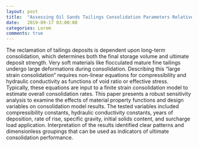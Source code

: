 ```yaml
---
layout: post
title:  "Assessing Oil Sands Tailings Consolidation Parameters Relative to Long-term Reclamation "
date:   2019-09-17 03:00:08
categories: Lorem
comments: true
---
```

The reclamation of tailings deposits is dependent upon long-term consolidation, which determines both the final storage volume and ultimate deposit strength. Very soft materials like flocculated mature fine tailings undergo large deformations during consolidation. Describing this “large strain consolidation” requires non-linear equations for compressibility and hydraulic conductivity as functions of void ratio or effective stress. Typically, these equations are input to a finite strain consolidation model to estimate overall consolidation rates. This paper presents a robust sensitivity analysis to examine the effects of material property functions and design variables on consolidation model results. The tested variables included compressibility constants, hydraulic conductivity constants, years of deposition, rate of rise, specific gravity, initial solids content, and surcharge load application. Interpretation of the results identified clear patterns and dimensionless groupings that can be used as indicators of ultimate consolidation performance.
